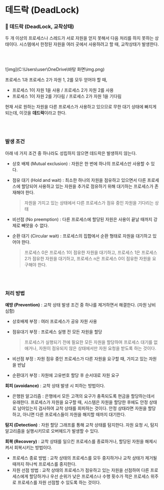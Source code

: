# 데드락 (DeadLock)

### 🚌 데드락 (DeadLock, 교착상태)

두 개 이상의 프로세스나 스레드가 서로 자원을 얻지 못해서 다음 처리를 하지 못하는 상태이다. 시스템에서 한정된 자원을 여러 곳에서 사용하려고 할 때, 교착상태가 발생한다.

</br>

</br>

![img](C:\Users\user\OneDrive\바탕 화면\img.png)

프로세스 1과 프로세스 2가 자원 1, 2를 모두 얻어야 할 때, 

- 프로세스 1이 자원 1을 사용 / 프로세스 2가 자원 2를 사용
- 프로세스 1이 자원 2를 기다림 / 프로세스 2가 자원 1을 기다림

현재 서로 원하는 자원을 다른 프로세스가 사용하고 있으므로 무한 대기 상태에 빠지게 되는데, 이것을 **데드락**이라고 한다.

</br>

</br>

### 발생 조건

아래 네 가지 조건 중 하나라도 성립하지 않으면 데드락은 발생하지 않는다.

- 상호 배제 (Mutual exclusion) : 자원은 한 번에 하나의 프로세스만 사용할 수 있다.

- 점유 대기 (Hold and wait) : 최소한 하나의 자원을 점유하고 있으면서 다른 프로세스에 할당되어 사용하고 있는 자원을 추가로 점유하기 위해 대기하는 프로세스가 존재해야 한다.

  > 자원을 가지고 있는 상태에서 다른 프로세스가 점유 중인 자원을 기다리는 상태

- 비선점 (No preemption) : 다른 프로세스에 할당된 자원은 사용이 끝날 때까지 강제로 빼앗을 수 없다.

- 순환 대기 (Circular wait) : 프로세스의 집합에서 순환 형태로 자원을 대기하고 있어야 한다.

  > 프로세스 0은 프로세스 1이 점유한 자원을 대기하고, 프로세스 1은 프로세스 2가 점유한 자원을 대기하고, 프로세스 n은 프로세스 0이 점유한 자원을 요구해야 한다.

</br>

</br>

### 처리 방법

**예방 (Prevention)** : 교착 상태 발생 조건 중 하나를 제거하면서 해결한다. (자원 낭비 심함)

- 상호배제 부정 : 여러 프로세스가 공유 자원 사용

- 점유대기 부정 : 프로세스 실행 전 모든 자원을 할당

  > 프로세스가 실행되기 전에 필요한 모든 자원을 할당하여 프로세스 대기를 없애거나, 자원이 점유되지 않은 상태에서만 자원 요청을 받도록 하는 것이다.

- 비선점 부정 : 자원 점유 중인 프로세스가 다른 자원을 요구할 때, 가지고 있는 자원을 반납

- 순환대기 부정 : 자원에 고유번호 할당 후 순서대로 자원 요구

**회피 (avoidance)** : 교착 상태 발생 시 피하는 방법이다.

- 은행원 알고리즘 : 은행에서 모든 고객의 요구가 충족되도록 현금을 할당하는데서 유래한다. 프로세스가 자원을 요구할 때, 시스템은 자원을 할당한 후에도 안정 상태로 남아있는지 검사하여 교착 상태를 회피하는 것이다. 안정 상태라면 자원을 할당하고, 아니면 다른 프로세스들이 자원을 해지할 때까지 대기한다.

**탐지 (Detection)** : 자원 할당 그래프를 통해 교착 상태를 탐지한다. 자원 요청 시, 탐지 알고리즘을 실행시키므로 오버헤드가 발생할 수 있다.

**회복 (Recovery)** : 교착 상태를 일으킨 프로세스를 종료하거나, 할당된 자원을 해제시켜서 회복시키는 방법이다.

- 프로세스 종료 방법 : 교착 상태의 프로세스를 모두 중지하거나 교착 상태가 제거될 때까지 하나씩 프로세스를 중지한다.
- 자원 선점 방법 : 교착 상태의 프로세스가 점유하고 있는 자원을 선점하여 다른 프로세스에게 할당하거나 우선 순위가 낮은 프로세스나 수행 횟수가 적은 프로세스 위주로 프로세스를 자원 선점할 수 있도록 하는 것이다.